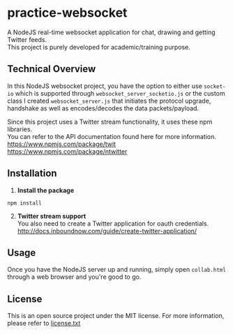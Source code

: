 # practice-websocket
A NodeJS real-time websocket application for chat, drawing and getting Twitter feeds. <br />
This project is purely developed for academic/training purpose.

## Technical Overview

In this NodeJS websocket project, you have the option to either use `socket-io` which is supported through `websocket_server_socketio.js` 
or the custom class I created `websocket_server.js` that initiates the protocol upgrade, handshake as well as encodes/decodes the data packets/payload.

Since this project uses a Twitter stream functionality, it uses these npm libraries. <br />
You can refer to the API documentation found here for more information. <br />
https://www.npmjs.com/package/twit <br />
https://www.npmjs.com/package/ntwitter <br />

## Installation

1. **Install the package**  
```
npm install
```

2. **Twitter stream support**  
You also need to create a Twitter application for oauth credentials.<br />
http://docs.inboundnow.com/guide/create-twitter-application/

## Usage
Once you have the NodeJS server up and running, simply open `collab.html` through a web browser and you're good to go.

## License
This is an open source project under the MIT license.  For more information, please refer to [license.txt](license.txt)
